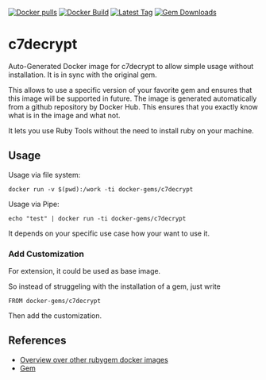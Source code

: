 [![Docker pulls](https://img.shields.io/docker/pulls/rubygem/c7decrypt.svg)](https://hub.docker.com/r/rubygem/c7decrypt/)
[![Docker Build](https://img.shields.io/docker/automated/rubygem/c7decrypt.svg)](https://hub.docker.com/r/rubygem/c7decrypt/)
[![Latest Tag](https://img.shields.io/github/tag/docker-rubygem/c7decrypt.svg)](https://hub.docker.com/r/rubygem/c7decrypt/)
[![Gem Downloads](https://img.shields.io/gem/dt/c7decrypt.svg)](https://rubygems.org/gems/c7decrypt/)
# c7decrypt

Auto-Generated Docker image for c7decrypt to allow simple usage without installation.
It is in sync with the original gem.

This allows to use a specific version of your favorite gem and ensures that this image will be supported in future.
The image is generated automatically from a github repository by Docker Hub.
This ensures that you exactly know what is in the image and what not.

It lets you use Ruby Tools without the need to install ruby on your machine.

## Usage

Usage via file system:

`docker run -v $(pwd):/work -ti docker-gems/c7decrypt`

Usage via Pipe:

`echo "test" | docker run -ti docker-gems/c7decrypt`

It depends on your specific use case how your want to use it.

### Add Customization

For extension, it could be used as base image.

So instead of struggeling with the installation of a gem, just write

`FROM docker-gems/c7decrypt`

Then add the customization.

## References

 - [Overview over other rubygem docker images](https://github.com/thinkbot/docker-rubygem)
 - [Gem](https://rubygems.org/gems/c7decrypt/)
